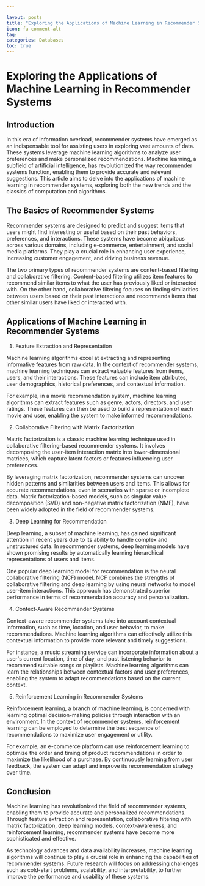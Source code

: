 ```yaml
---

layout: posts
title: "Exploring the Applications of Machine Learning in Recommender Systems"
icon: fa-comment-alt
tag:      
categories: Databases
toc: true
---
```




# Exploring the Applications of Machine Learning in Recommender Systems

## Introduction

In this era of information overload, recommender systems have emerged as an indispensable tool for assisting users in exploring vast amounts of data. These systems leverage machine learning algorithms to analyze user preferences and make personalized recommendations. Machine learning, a subfield of artificial intelligence, has revolutionized the way recommender systems function, enabling them to provide accurate and relevant suggestions. This article aims to delve into the applications of machine learning in recommender systems, exploring both the new trends and the classics of computation and algorithms.

## The Basics of Recommender Systems

Recommender systems are designed to predict and suggest items that users might find interesting or useful based on their past behaviors, preferences, and interactions. These systems have become ubiquitous across various domains, including e-commerce, entertainment, and social media platforms. They play a crucial role in enhancing user experience, increasing customer engagement, and driving business revenue.

The two primary types of recommender systems are content-based filtering and collaborative filtering. Content-based filtering utilizes item features to recommend similar items to what the user has previously liked or interacted with. On the other hand, collaborative filtering focuses on finding similarities between users based on their past interactions and recommends items that other similar users have liked or interacted with.

## Applications of Machine Learning in Recommender Systems

1. Feature Extraction and Representation

Machine learning algorithms excel at extracting and representing informative features from raw data. In the context of recommender systems, machine learning techniques can extract valuable features from items, users, and their interactions. These features can include item attributes, user demographics, historical preferences, and contextual information.

For example, in a movie recommendation system, machine learning algorithms can extract features such as genre, actors, directors, and user ratings. These features can then be used to build a representation of each movie and user, enabling the system to make informed recommendations.

2. Collaborative Filtering with Matrix Factorization

Matrix factorization is a classic machine learning technique used in collaborative filtering-based recommender systems. It involves decomposing the user-item interaction matrix into lower-dimensional matrices, which capture latent factors or features influencing user preferences.

By leveraging matrix factorization, recommender systems can uncover hidden patterns and similarities between users and items. This allows for accurate recommendations, even in scenarios with sparse or incomplete data. Matrix factorization-based models, such as singular value decomposition (SVD) and non-negative matrix factorization (NMF), have been widely adopted in the field of recommender systems.

3. Deep Learning for Recommendation

Deep learning, a subset of machine learning, has gained significant attention in recent years due to its ability to handle complex and unstructured data. In recommender systems, deep learning models have shown promising results by automatically learning hierarchical representations of users and items.

One popular deep learning model for recommendation is the neural collaborative filtering (NCF) model. NCF combines the strengths of collaborative filtering and deep learning by using neural networks to model user-item interactions. This approach has demonstrated superior performance in terms of recommendation accuracy and personalization.

4. Context-Aware Recommender Systems

Context-aware recommender systems take into account contextual information, such as time, location, and user behavior, to make recommendations. Machine learning algorithms can effectively utilize this contextual information to provide more relevant and timely suggestions.

For instance, a music streaming service can incorporate information about a user's current location, time of day, and past listening behavior to recommend suitable songs or playlists. Machine learning algorithms can learn the relationships between contextual factors and user preferences, enabling the system to adapt recommendations based on the current context.

5. Reinforcement Learning in Recommender Systems

Reinforcement learning, a branch of machine learning, is concerned with learning optimal decision-making policies through interaction with an environment. In the context of recommender systems, reinforcement learning can be employed to determine the best sequence of recommendations to maximize user engagement or utility.

For example, an e-commerce platform can use reinforcement learning to optimize the order and timing of product recommendations in order to maximize the likelihood of a purchase. By continuously learning from user feedback, the system can adapt and improve its recommendation strategy over time.

## Conclusion

Machine learning has revolutionized the field of recommender systems, enabling them to provide accurate and personalized recommendations. Through feature extraction and representation, collaborative filtering with matrix factorization, deep learning models, context-awareness, and reinforcement learning, recommender systems have become more sophisticated and effective.

As technology advances and data availability increases, machine learning algorithms will continue to play a crucial role in enhancing the capabilities of recommender systems. Future research will focus on addressing challenges such as cold-start problems, scalability, and interpretability, to further improve the performance and usability of these systems.